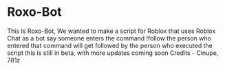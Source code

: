 # Roxo-Bot
This Is Roxo-Bot, We wanted to make a script for Roblox that uses Roblox Chat as a bot say someone enters the command !follow the person who entered that command will get followed by the person who executed the script this is still in beta, with more updates coming soon  Credits - Cinupe, 781z
